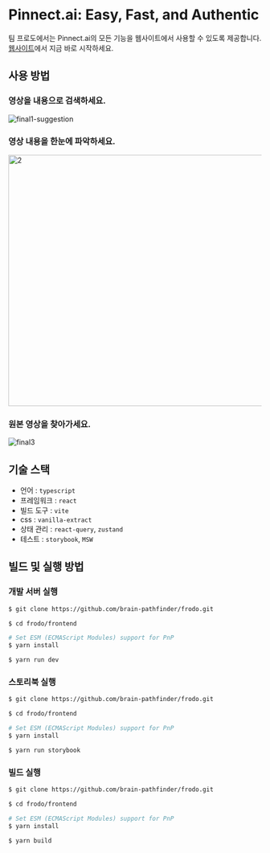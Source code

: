 # Pinnect.ai: Easy, Fast, and Authentic

팀 프로도에서는 Pinnect.ai의 모든 기능을 웹사이트에서 사용할 수 있도록 제공합니다. [웹사이트](https://www.pinnect-ai.com/)에서 지금 바로 시작하세요.

## 사용 방법

### 영상을 내용으로 검색하세요.

![final1-suggestion](https://github.com/brain-pathfinder/frodo/assets/137985211/406bbbcd-a890-45a6-90b6-9c0fa04b0b7f)

### 영상 내용을 한눈에 파악하세요.

<img width="800" height="500" alt="2" src="https://github.com/brain-pathfinder/frodo/assets/137985211/b6d83e83-6fdb-40a6-b532-4e1f3140335e">

### 원본 영상을 찾아가세요.

![final3](https://github.com/brain-pathfinder/frodo/assets/137985211/1d38922d-e4c8-4db8-8c45-2a3a8925431a)

## 기술 스택

- 언어 : `typescript`
- 프레임워크 : `react`
- 빌드 도구 : `vite`
- css : `vanilla-extract`
- 상태 관리 : `react-query`, `zustand`
- 테스트 : `storybook`, `MSW`

## 빌드 및 실행 방법

### 개발 서버 실행

```sh
$ git clone https://github.com/brain-pathfinder/frodo.git

$ cd frodo/frontend

# Set ESM (ECMAScript Modules) support for PnP
$ yarn install

$ yarn run dev
```

### 스토리북 실행

```sh
$ git clone https://github.com/brain-pathfinder/frodo.git

$ cd frodo/frontend

# Set ESM (ECMAScript Modules) support for PnP
$ yarn install

$ yarn run storybook
```

### 빌드 실행

```sh
$ git clone https://github.com/brain-pathfinder/frodo.git

$ cd frodo/frontend

# Set ESM (ECMAScript Modules) support for PnP
$ yarn install

$ yarn build
```
